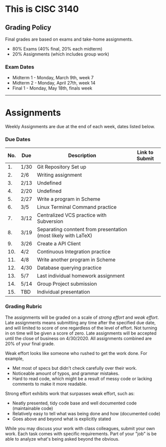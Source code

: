 # This is CISC 3140

## Grading Policy

Final grades are based on exams and take-home assignments. 

* 80% Exams (40% final, 20% each midterm)
* 20% Assignments (which includes group work)

### Exam Dates

* Midterm 1 - Monday, March 9th, week 7
* Midterm 2 - Monday, April 27th, week 14
* Final 1 - Monday, May 18th, finals week

---

# Assignments

Weekly Assignments are due at the end of each week, dates listed below.

### Due Dates

|No.|Due|Description| Link to Submit |
| - | -- | --------- | ------------- |
|1.| 1/30 | Git Repository Set up| |
|2.| 2/6 |  Writing assignment| |
|3.| 2/13 | Undefined| |
|4.| 2/20 | Undefined| |
|5.| 2/27 | Write a program in Scheme| |
|6.| 3/5  | Linux Terminal Command practice| |
|7.| 3/12 | Centralized VCS practice with Subversion| |
|8.| 3/19 | Separating conntent from presentation (most likely with LaTeX)| |
|9.| 3/26 | Create a API Client| |
|10.| 4/2 | Continuous Integration practice| |
|11.| 4/8 | Write another program in Scheme| |
|12.| 4/30| Database querying practice| |
|13.| 5/7 | Last individual homework assignment| |
|14.| 5/14| Group Project submission| |
|15.| TBD |Individual presentation| |

### Grading Rubric

The assignments will be graded on a scale of *strong effort* and *weak effort*. Late assignments means submitting any time after the specified due date, and will limited to score of one regardless of the level of effort. Not turning in on time will be given a score of zero. Late assignments will be accepted until the close of business on 4/30/2020.
All assignments combined are 20% of your final grade.

Weak effort looks like someone who rushed to get the work done. For example,

* Met most of specs but didn't check carefully over their work.
* Noticeable amount of typos, and grammar mistakes.
* Hard to read code, which might be a result of messy code or lacking comments to make it more readable.

Strong effort exhibits work that surpasses weak effort, such as:

* Neatly presented, tidy code base and well documented code (maintainable code)
* Relatively easy to tell what was being done and how (documented code)
* Goes above and beyond what is explicitly stated

While you may discuss your work with class colleagues, submit your own work. Each task comes with specific requirements. Part of your "job" is be able to analyze what's being asked beyond the obvious.
